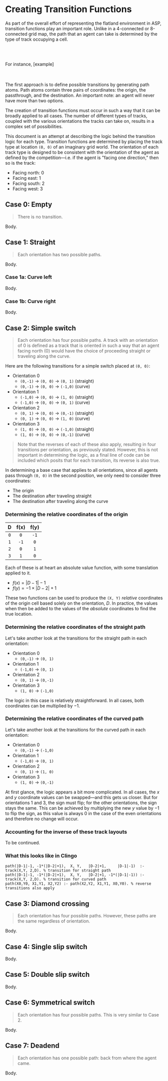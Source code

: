 # Creating Transition Functions
As part of the overall effort of representing the flatland environment in ASP, transition functions play an important role. Unlike in a 4-connected or 8-connected grid map, the path that an agent can take is determined by the type of track occupying a cell.

<br><br>

For instance,
[example]

<br><br>
The first approach is to define possible transitions by generating path atoms.  Path atoms contain three pairs of coordinates: the origin, the passthrough, and the destination.  An important note: an agent will never have more than two options.

The creation of transition functions must occur in such a way that it can be broadly applied to all cases.  The number of different types of tracks, coupled with the various orientations the tracks can take on, results in a complex set of possibilities.


This document is an attempt at describing the logic behind the transition logic for each type.  Transition functions are determined by placing the track type at location `(0, 0)` of an imaginary grid world.  The orientation of each track type is designed to be consistent with the orientation of the agent as defined by the competition—i.e. if the agent is "facing one direction," then so is the track:
* Facing north: 0
* Facing east: 1
* Facing south: 2
* Facing west: 3

## Case 0: Empty
> There is no transition.

Body.


## Case 1: Straight
> Each orientation has two possible paths.

Body.

### Case 1a: Curve left

Body.

### Case 1b: Curve right

Body.


## Case 2: Simple switch
> Each orientation has four possible paths. 
> A track with an orientation of 0 is defined as a track that is oriented in such a way that an agent facing north (0) would have the choice of proceeding straight or traveling along the curve.

Here are the following transitions for a simple switch placed at `(0, 0)`:
* Orientation 0
    * `(0,-1)` → `(0, 0)` → `(0, 1)` (straight)
    * `(0,-1)` → `(0, 0)` → `(-1,0)` (curve)
* Orientation 1
    * `(-1,0)` → `(0, 0)` → `(1, 0)` (straight)
    * `(-1,0)` → `(0, 0)` → `(0, 1)` (curve)
* Orientation 2
    * `(0, 1)` → `(0, 0)` → `(0,-1)` (straight)
    * `(0, 1)` → `(0, 0)` → `(1, 0)` (curve)
* Orientation 3
    * `(1, 0)` → `(0, 0)` → `(-1,0)` (straight)
    * `(1, 0)` → `(0, 0)` → `(0,-1)` (curve)

> Note that the reverses of each of these also apply, resulting in four transitions per orientation, as previously stated.  However, this is not important in determining the logic, as a final line of code can be included which posits that for each transition, its reverse is also true.


In determining a base case that applies to all orientations, since all agents pass through `(0, 0)` in the second position, we only need to consider three coordinates:
* The origin
* The destination after traveling straight
* The destination after traveling along the curve

### Determining the relative coordinates of the origin

|D|f(x)|f(y)|
:---:|:---:|:---: 
|`0`|`0`|`-1`|
|`1`|`-1`|`0`|
|`2`|`0`|`1`|
|`3`|`1`|`0`|

Each of these is at heart an absolute value function, with some translation applied to it.
* $f(x) = |D-1| - 1$
* $f(y) = -1 \times |D-2| + 1$

These two functions can be used to produce the `(X, Y)` _relative_ coordinates of the origin cell based solely on the orientation, $D$.  In practice, the values when then be added to the values of the _absolute_ coordinates to find the true location.

### Determining the relative coordinates of the straight path

Let's take another look at the transitions for the straight path in each orientation:
* Orientation 0
    * `(0,-1)` → `(0, 1)`
* Orientation 1
    * `(-1,0)` → `(0, 1)`
* Orientation 2
    * `(0, 1)` → `(0,-1)`
* Orientation 3
    * `(1, 0)` → `(-1,0)`

The logic in this case is relatively straightforward.  In all cases, both coordinates can be multiplied by $-1$.

### Determining the relative coordinates of the curved path

Let's take another look at the transitions for the curved path in each orientation:
* Orientation 0
    * `(0,-1)` → `(-1,0)`
* Orientation 1
    * `(-1,0)` → `(0, 1)`
* Orientation 2
    * `(0, 1)` → `(1, 0)`
* Orientation 3
    * `(1, 0)` → `(0,-1)`

At first glance, the logic appears a bit more complicated. In all cases, the $x$ and $y$ coordinate values can be swapped—and this gets us closer.  But for orientations 1 and 3, the sign must flip; for the other orientations, the sign stays the same.  This can be achieved by multiplying the new $y$ value by $-1$ to flip the sign, as this value is always $0$ in the case of the even orientations and therefore no change will occur.

### Accounting for the inverse of these track layouts
To be continued.


### What this looks like in Clingo
```
path(|D-1|-1, -1*(|D-2|+1),  X, Y,   |D-2|+1,     |D-1|-1)  :- track(X,Y, 2,D). % transition for straight path
path(|D-1|-1, -1*(|D-2|+1),  X, Y,   |D-2|+1, -1*(|D-1|-1)) :- track(X,Y, 2,D). % transition for curved path
path(X0,Y0, X1,Y1, X2,Y2) :- path(X2,Y2, X1,Y1, X0,Y0). % reverse transitions also apply
```



## Case 3: Diamond crossing
> Each orientation has four possible paths.  However, these paths are the same regardless of orientation.

Body.


## Case 4: Single slip switch

Body.


## Case 5: Double slip switch

Body.


## Case 6: Symmetrical switch
> Each orientation has four possible paths.  This is very similar to Case 2.

Body.


## Case 7: Deadend
> Each orientation has one possible path: back from where the agent came.

Body.
